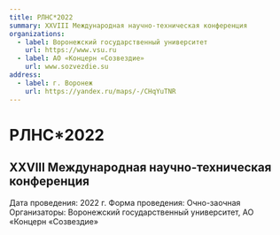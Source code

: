 ```yaml
---
title: РЛНС*2022
summary: XXVIII Международная научно-техническая конференция
organizations:
  - label: Воронежский государственный университет
    url: https://www.vsu.ru
  - label: АО «Концерн «Созвездие»
    url: www.sozvezdie.su
address:
  - label: г. Воронеж
    url: https://yandex.ru/maps/-/CHqYuTNR
---
```


# РЛНС*2022

## XXVIII Международная научно-техническая конференция

Дата проведения: 2022 г.
Форма проведения: Очно-заочная
Организаторы: Воронежский государственный университет, АО «Концерн «Созвездие»

